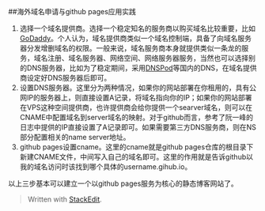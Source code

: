 ##海外域名申请与github pages应用实践

1. 选择一个域名提供商。选择一个稳定知名的服务商以购买域名比较重要，比如[GoDaddy](http://www.godaddy.com/)。个人认为，域名提供商类似一个域名控制端，具备了向域名服务器分发增删域名的权限。一般来说，域名服务商本身就提供类似一条龙的服务，域名注册、域名服务器、网络空间、网络服务器服务，当然也可以选择别的DNS服务器，比如为了稳定期间，采用[DNSPod](https://www.dnspod.cn)等国内的DNS，在域名提供商设定好DNS服务器后即可。
2. 设置DNS服务器。这里分为两种情况，如果你的网站部署在你租用的，具有公网IP的服务器上，则直接设置A记录，将域名指向你的IP；如果你的网站部署在VPS这种空间提供商，也许提供商会给你提供一个searver域名，则可以在CNAME中配置域名到server域名的映射。对于github而言，参考了阮一峰的日志中提供的IP直接设置了A记录即可。如果需要第三方DNS服务商，则在NS部分配置相关的name server地址。
3. github pages设置cname。这里的cname就是github pages仓库的根目录下新建CNAME文件，中间写入自己的域名即可。这里的作用就是告诉github以我的域名访问时该找到哪个具体的username.gihub.io。

以上三步基本可以建立一个以github pages服务为核心的静态博客网站了。


> Written with [StackEdit](https://stackedit.io/).